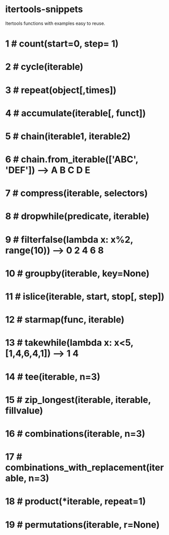 # itertools-snippets

Itertools functions with examples easy to reuse.

#  1 # count(start=0, step= 1)
#  2 # cycle(iterable)
#  3 # repeat(object[,times])

#  4 # accumulate(iterable[, funct])
#  5 # chain(iterable1, iterable2)
#  6 # chain.from_iterable(['ABC', 'DEF']) --> A B C D E 
#  7 # compress(iterable, selectors)
#  8 # dropwhile(predicate, iterable)
#  9 # filterfalse(lambda x: x%2, range(10)) --> 0 2 4 6 8
# 10 # groupby(iterable, key=None)
# 11 # islice(iterable, start, stop[, step])
# 12 # starmap(func, iterable)
# 13 # takewhile(lambda x: x<5, [1,4,6,4,1]) --> 1 4
# 14 # tee(iterable, n=3)
# 15 # zip_longest(iterable, iterable, fillvalue)

# 16 # combinations(iterable, n=3)
# 17 # combinations_with_replacement(iterable, n=3)
# 18 # product(*iterable, repeat=1) 
# 19 # permutations(iterable, r=None)
